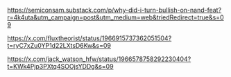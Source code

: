https://semiconsam.substack.com/p/why-did-i-turn-bullish-on-nand-feat?r=4k4uta&utm_campaign=post&utm_medium=web&triedRedirect=true&s=09

https://x.com/fluxtheorist/status/1966915737362051504?t=ryC7xZu0YP1d22LXtsD6Kw&s=09

https://x.com/jack_watson_hfw/status/1966578758292230404?t=KWk4Pjp3PXtq4SOOjsYDDg&s=09